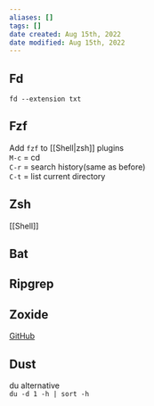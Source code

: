 ```yaml
---
aliases: []
tags: [] 
date created: Aug 15th, 2022
date modified: Aug 15th, 2022
---
```

## Fd
`fd --extension txt`

## Fzf
Add `fzf` to [[Shell|zsh]] plugins  
`M-c` = cd  
`C-r` = search history(same as before)  
`C-t` = list current directory 

## Zsh
[[Shell]]

## Bat

## Ripgrep

## Zoxide
[GitHub](https://github.com/ajeetdsouza/zoxide)

## Dust
du alternative  
`du -d 1 -h | sort -h`